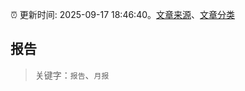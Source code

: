 :alarm_clock: 更新时间: 2025-09-17 18:46:40。[文章来源](/README.md)、[文章分类](/TAGS.md)

## 报告


> 关键字：`报告`、`月报`



